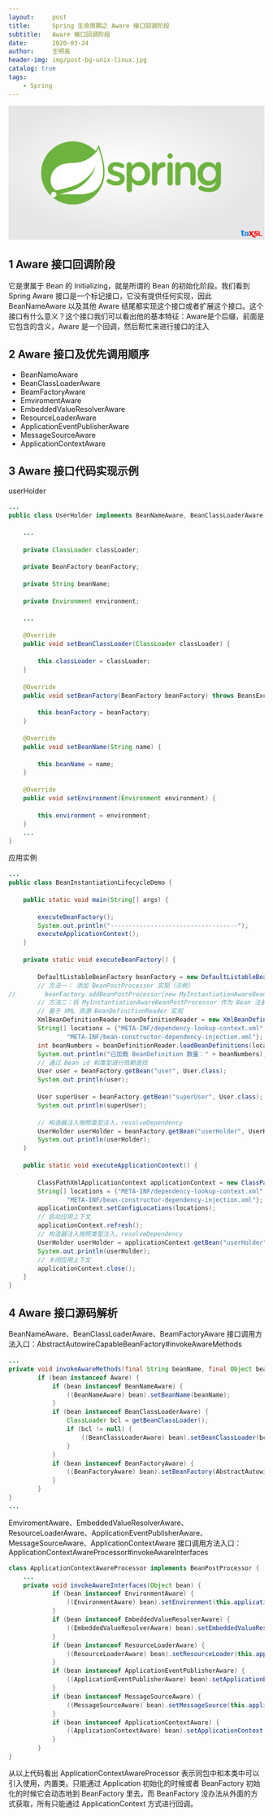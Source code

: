 ```yaml
---
layout:     post
title:      Spring 生命周期之 Aware 接口回调阶段
subtitle:   Aware 接口回调阶段
date:       2020-03-24
author:     王明高
header-img: img/post-bg-unix-linux.jpg
catalog: true
tags:
    - Spring
---
```


![](https://raw.githubusercontent.com/minggaowang/minggaowang.github.io/master/img/spring.jpg)

## 1 Aware 接口回调阶段

它是隶属于 Bean 的 Initializing，就是所谓的 Bean 的初始化阶段。我们看到 Spring Aware 接口是一个标记接口，它没有提供任何实现，因此 BeanNameAware 以及其他 Aware 结尾都实现这个接口或者扩展这个接口。这个接口有什么意义？这个接口我们可以看出他的基本特征：Aware是个后缀，前面是它包含的含义，Aware 是一个回调，然后帮忙来进行接口的注入

## 2 Aware 接口及优先调用顺序

- BeanNameAware
- BeanClassLoaderAware
- BeamFactoryAware
- EmviromentAware
- EmbeddedValueResolverAware
- ResourceLoaderAware
- ApplicationEventPublisherAware
- MessageSourceAware
- ApplicationContextAware

## 3  Aware 接口代码实现示例

userHolder

```java
...
public class UserHolder implements BeanNameAware, BeanClassLoaderAware, BeanFactoryAware, EnvironmentAware {
	
    ...
        
    private ClassLoader classLoader;

    private BeanFactory beanFactory;

    private String beanName;

    private Environment environment;
    
    ...
        
    @Override
    public void setBeanClassLoader(ClassLoader classLoader) {

        this.classLoader = classLoader;
    }

    @Override
    public void setBeanFactory(BeanFactory beanFactory) throws BeansException {

        this.beanFactory = beanFactory;
    }

    @Override
    public void setBeanName(String name) {

        this.beanName = name;
    }

    @Override
    public void setEnvironment(Environment environment) {

        this.environment = environment;
    }
    ...
}            
```

应用实例

```java
...
public class BeanInstantiationLifecycleDemo {

    public static void main(String[] args) {

        executeBeanFactory();
        System.out.println("-----------------------------------");
        executeApplicationContext();
    }

    private static void executeBeanFactory() {

        DefaultListableBeanFactory beanFactory = new DefaultListableBeanFactory();
        // 方法一： 添加 BeanPostProcessor 实现（示例）
//        beanFactory.addBeanPostProcessor(new MyInstantiationAwareBeanPostProcessor());
        // 方法二：将 MyInstantiationAwareBeanPostProcessor 作为 Bean 注册
        // 基于 XML 资源 BeanDefinitionReader 实现
        XmlBeanDefinitionReader beanDefinitionReader = new XmlBeanDefinitionReader(beanFactory);
        String[] locations = {"META-INF/dependency-lookup-context.xml",
                "META-INF/bean-constructor-dependency-injection.xml"};
        int beanNumbers = beanDefinitionReader.loadBeanDefinitions(locations);
        System.out.println("已加载 BeanDefinition 数量：" + beanNumbers);
        // 通过 Bean id 和类型进行依赖查找
        User user = beanFactory.getBean("user", User.class);
        System.out.println(user);

        User superUser = beanFactory.getBean("superUser", User.class);
        System.out.println(superUser);

        // 构造器注入按照类型注入，resolveDependency
        UserHolder userHolder = beanFactory.getBean("userHolder", UserHolder.class);
        System.out.println(userHolder);
    }

    public static void executeApplicationContext() {

        ClassPathXmlApplicationContext applicationContext = new ClassPathXmlApplicationContext();
        String[] locations = {"META-INF/dependency-lookup-context.xml",
                "META-INF/bean-constructor-dependency-injection.xml"};
        applicationContext.setConfigLocations(locations);
        // 启动应用上下文
        applicationContext.refresh();
        // 构造器注入按照类型注入，resolveDependency
        UserHolder userHolder = applicationContext.getBean("userHolder", UserHolder.class);
        System.out.println(userHolder);
        // 关闭应用上下文
        applicationContext.close();
    }
}    
```



## 4 Aware 接口源码解析

BeanNameAware、BeanClassLoaderAware、BeamFactoryAware 接口调用方法入口：AbstractAutowireCapableBeanFactory#invokeAwareMethods

```java
...
private void invokeAwareMethods(final String beanName, final Object bean) {
		if (bean instanceof Aware) {
			if (bean instanceof BeanNameAware) {
				((BeanNameAware) bean).setBeanName(beanName);
			}
			if (bean instanceof BeanClassLoaderAware) {
				ClassLoader bcl = getBeanClassLoader();
				if (bcl != null) {
					((BeanClassLoaderAware) bean).setBeanClassLoader(bcl);
				}
			}
			if (bean instanceof BeanFactoryAware) {
				((BeanFactoryAware) bean).setBeanFactory(AbstractAutowireCapableBeanFactory.this);
			}
		}
}
...
```

EmviromentAware、EmbeddedValueResolverAware、ResourceLoaderAware、ApplicationEventPublisherAware、MessageSourceAware、ApplicationContextAware 接口调用方法入口：ApplicationContextAwareProcessor#invokeAwareInterfaces

```java
class ApplicationContextAwareProcessor implements BeanPostProcessor {
    ...
    private void invokeAwareInterfaces(Object bean) {
            if (bean instanceof EnvironmentAware) {
                ((EnvironmentAware) bean).setEnvironment(this.applicationContext.getEnvironment());
            }
            if (bean instanceof EmbeddedValueResolverAware) {
                ((EmbeddedValueResolverAware) bean).setEmbeddedValueResolver(this.embeddedValueResolver);
            }
            if (bean instanceof ResourceLoaderAware) {
                ((ResourceLoaderAware) bean).setResourceLoader(this.applicationContext);
            }
            if (bean instanceof ApplicationEventPublisherAware) {
                ((ApplicationEventPublisherAware) bean).setApplicationEventPublisher(this.applicationContext);
            }
            if (bean instanceof MessageSourceAware) {
                ((MessageSourceAware) bean).setMessageSource(this.applicationContext);
            }
            if (bean instanceof ApplicationContextAware) {
                ((ApplicationContextAware) bean).setApplicationContext(this.applicationContext);
            }
        }    
}    
```

从以上代码看出 ApplicationContextAwareProcessor 表示同包中和本类中可以引入使用，内置类。只能通过 Application 初始化的时候或者 BeanFactory 初始化的时候它会动态地到 BeanFactory 里去。而 BeanFactory 没办法从外面的方式获取，所有只能通过 ApplicationContext 方式进行回调。